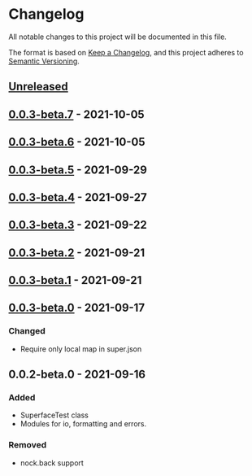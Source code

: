 # Changelog

All notable changes to this project will be documented in this file.

The format is based on [Keep a Changelog](https://keepachangelog.com/en/1.0.0/),
and this project adheres to [Semantic Versioning](https://semver.org/spec/v2.0.0.html).

## [Unreleased]

## [0.0.3-beta.7] - 2021-10-05

## [0.0.3-beta.6] - 2021-10-05

## [0.0.3-beta.5] - 2021-09-29

## [0.0.3-beta.4] - 2021-09-27

## [0.0.3-beta.3] - 2021-09-22

## [0.0.3-beta.2] - 2021-09-21

## [0.0.3-beta.1] - 2021-09-21

## [0.0.3-beta.0] - 2021-09-17
### Changed
- Require only local map in super.json

## 0.0.2-beta.0 - 2021-09-16
### Added
- SuperfaceTest class
- Modules for io, formatting and errors.

### Removed
- nock.back support

[Unreleased]: https://github.com/superfaceai/testing-lib/compare/v0.0.3-beta.7...HEAD
[0.0.3-beta.7]: https://github.com/superfaceai/testing-lib/compare/v0.0.3-beta.6...v0.0.3-beta.7
[0.0.3-beta.6]: https://github.com/superfaceai/testing-lib/compare/v0.0.3-beta.5...v0.0.3-beta.6
[0.0.3-beta.5]: https://github.com/superfaceai/testing-lib/compare/v0.0.3-beta.4...v0.0.3-beta.5
[0.0.3-beta.4]: https://github.com/superfaceai/testing-lib/compare/v0.0.3-beta.3...v0.0.3-beta.4
[0.0.3-beta.3]: https://github.com/superfaceai/testing-lib/compare/v0.0.3-beta.2...v0.0.3-beta.3
[0.0.3-beta.2]: https://github.com/superfaceai/testing-lib/compare/v0.0.3-beta.1...v0.0.3-beta.2
[0.0.3-beta.1]: https://github.com/superfaceai/testing-lib/compare/v0.0.3-beta.0...v0.0.3-beta.1
[0.0.3-beta.0]: https://github.com/superfaceai/testing-lib/compare/v0.0.2-beta.0...v0.0.3-beta.0
